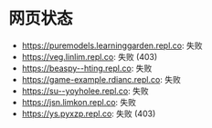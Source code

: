 # 网页状态
- https://puremodels.learninggarden.repl.co: 失败
- https://veg.linlim.repl.co: 失败 (403)
- https://beaspy--hting.repl.co: 失败
- https://game-example.rdianc.repl.co: 失败
- https://su--yoyholee.repl.co: 失败
- https://jsn.limkon.repl.co: 失败
- https://ys.pyxzp.repl.co: 失败 (403)
